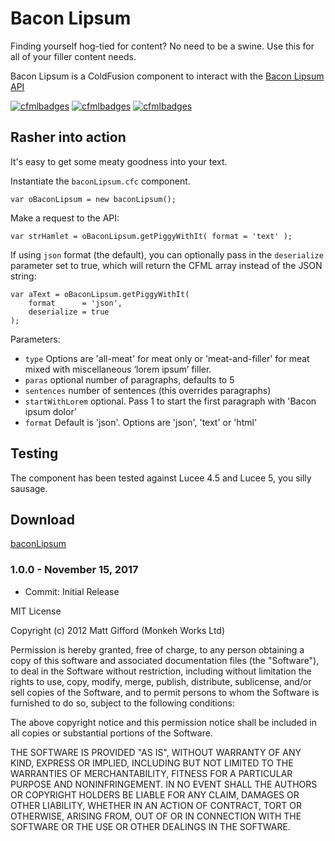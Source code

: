 # Bacon Lipsum

Finding yourself hog-tied for content? No need to be a swine. Use this for all of your filler content needs.

Bacon Lipsum is a ColdFusion component to interact with the [Bacon Lipsum API](https://baconipsum.com/json-api/)

[![cfmlbadges](https://cfmlbadges.monkehworks.com/images/badges/tested-with-testbox.svg)](https://cfmlbadges.monkehworks.com)
[![cfmlbadges](https://cfmlbadges.monkehworks.com/images/badges/compatibility-lucee-45.svg)](https://cfmlbadges.monkehworks.com)
[![cfmlbadges](https://cfmlbadges.monkehworks.com/images/badges/compatibility-lucee-5.svg)](https://cfmlbadges.monkehworks.com)

## Rasher into action

It's easy to get some meaty goodness into your text.

Instantiate the `baconLipsum.cfc` component.

```
var oBaconLipsum = new baconLipsum();
```

Make a request to the API:

```
var strHamlet = oBaconLipsum.getPiggyWithIt( format = 'text' );
```

If using `json` format (the default), you can optionally pass in the `deserialize` parameter set to true, which will return the CFML array instead of the JSON string:

```
var aText = oBaconLipsum.getPiggyWithIt(
	format      = 'json',
	deserialize = true
);
```

Parameters:

* `type` Options are 'all-meat' for meat only or 'meat-and-filler' for meat mixed with miscellaneous ‘lorem ipsum’ filler.
* `paras` optional number of paragraphs, defaults to 5
* `sentences` number of sentences (this overrides paragraphs)
* `startWithLorem` optional. Pass 1 to start the first paragraph with 'Bacon ipsum dolor'
* `format` Default is 'json'. Options are 'json', 'text' or 'html'


Testing
----------------
The component has been tested against Lucee 4.5 and Lucee 5, you silly sausage.


Download
----------------
[baconLipsum](https://github.com/coldfumonkeh/baconLipsum/downloads)

### 1.0.0 - November 15, 2017

- Commit: Initial Release


MIT License

Copyright (c) 2012 Matt Gifford (Monkeh Works Ltd)

Permission is hereby granted, free of charge, to any person obtaining a copy
of this software and associated documentation files (the "Software"), to deal
in the Software without restriction, including without limitation the rights
to use, copy, modify, merge, publish, distribute, sublicense, and/or sell
copies of the Software, and to permit persons to whom the Software is
furnished to do so, subject to the following conditions:

The above copyright notice and this permission notice shall be included in all
copies or substantial portions of the Software.

THE SOFTWARE IS PROVIDED "AS IS", WITHOUT WARRANTY OF ANY KIND, EXPRESS OR
IMPLIED, INCLUDING BUT NOT LIMITED TO THE WARRANTIES OF MERCHANTABILITY,
FITNESS FOR A PARTICULAR PURPOSE AND NONINFRINGEMENT. IN NO EVENT SHALL THE
AUTHORS OR COPYRIGHT HOLDERS BE LIABLE FOR ANY CLAIM, DAMAGES OR OTHER
LIABILITY, WHETHER IN AN ACTION OF CONTRACT, TORT OR OTHERWISE, ARISING FROM,
OUT OF OR IN CONNECTION WITH THE SOFTWARE OR THE USE OR OTHER DEALINGS IN THE
SOFTWARE.
